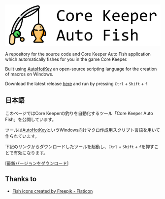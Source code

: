 [![Core Keeper Auto Fish](https://github.com/Candle5000/Core-Keeper-Auto-Fish/blob/main/img/banner.png)](https://github.com/Candle5000/Core-Keeper-Auto-Fish/)

A repository for the source code and Core Keeper Auto Fish application which automatically fishes for you in the game Core Keeper.

Built using [AutoHotKey](https://www.autohotkey.com/) an open-source scripting language for the creation of macros on Windows.

Download the latest release [here](https://github.com/Candle5000/Core-Keeper-Auto-Fish/releases/download/0.0.7/CoreKeeperAutoFish_0-0-7.exe) and run by pressing `Ctrl` + `Shift` + `f`

## 日本語

このページではCore Keeperの釣りを自動化するツール「Core Keeper Auto Fish」を公開しています。

ツールは[AutoHotKey](https://www.autohotkey.com/)というWindows向けマクロ作成用スクリプト言語を用いて作られています。

下記のリンクからダウンロードしたツールを起動し、`Ctrl` + `Shift` + `f`を押すことで有効になります。

[[最新バージョンをダウンロード](https://github.com/Candle5000/Core-Keeper-Auto-Fish/releases/download/0.0.7/CoreKeeperAutoFish_0-0-7.exe)]

## Thanks to
* [Fish icons created by Freepik - Flaticon](https://www.flaticon.com/free-icons/fish)
